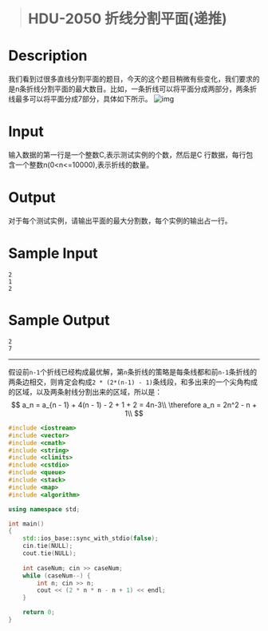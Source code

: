 > # HDU-2050 折线分割平面(递推)

# Description

我们看到过很多直线分割平面的题目，今天的这个题目稍微有些变化，我们要求的是n条折线分割平面的最大数目。比如，一条折线可以将平面分成两部分，两条折线最多可以将平面分成7部分，具体如下所示。
![img](https://vj.z180.cn/f38a5cb2aa4e9b9d447d934a7c1b24e7?v=1584654579)

# Input

输入数据的第一行是一个整数C,表示测试实例的个数，然后是C 行数据，每行包含一个整数n(0<n<=10000),表示折线的数量。

# Output

对于每个测试实例，请输出平面的最大分割数，每个实例的输出占一行。

# Sample Input

```
2
1
2
```

# Sample Output

```
2
7
```

-----

假设前`n-1`个折线已经构成最优解，第`n`条折线的策略是每条线都和前`n-1`条折线的两条边相交，则肯定会构成`2 * (2*(n-1) - 1)`条线段，和多出来的一个尖角构成的区域，以及两条射线分割出来的区域，所以是：
$$
a_n = a_{n - 1} + 4(n - 1) - 2  + 1 + 2 = 4n-3\\
\therefore a_n = 2n^2 - n + 1\\
$$

```c++
#include <iostream>
#include <vector>
#include <cmath>
#include <string>
#include <climits>
#include <cstdio>
#include <queue>
#include <stack>
#include <map>
#include <algorithm>

using namespace std;

int main()
{
    std::ios_base::sync_with_stdio(false);
    cin.tie(NULL);
    cout.tie(NULL);
    
    int caseNum; cin >> caseNum;
    while (caseNum--) {
    	int n; cin >> n;
    	cout << (2 * n * n - n + 1) << endl;
    }

    return 0;
}
```


